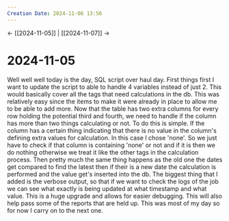```yaml
---
Creation Date: 2024-11-06 13:56
---
```


<- [[2024-11-05]] | [[2024-11-07]]  ->

# 2024-11-05
Well well well today is the day, SQL script over haul day. First things first I
want to update the script to able to handle 4 variables instead of just 2. This
would basically cover all the tags that need calculations in the db. This was
relatively easy since the items to make it were already in place to allow me to
be able to add more. Now that the table has two extra columns for every row
holding the potential third and fourth, we need to handle if the column has more
than two things calculating or not. To do this is simple. If the column has a
certain thing indicating that there is no value in the column's defining extra
values for calculation. In this case I chose 'none'. So we just have to check if
that column is containing 'none' or not and if it is then we do nothing
otherwise we treat it like the other tags in the calculation process. Then
pretty much the same thing happens as the old one the dates get compared to find
the latest then if their is a new date the calculation is performed and the
value get's inserted into the db. The biggest thing that I added is the verbose
output, so that if we want to check the logs of the job we can see what exactly
is being updated at what timestamp and what value. This is a huge upgrade and
allows for easier debugging. This will also help pass some of the reports that
are held up. This was most of my day so for now I carry on to the next one.